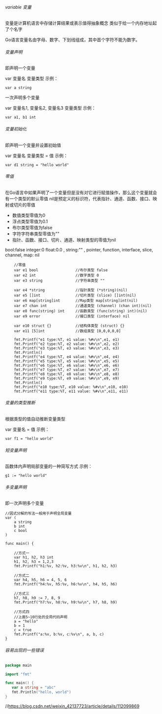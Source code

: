 ###### variable 变量

变量是计算机语言中存储计算结果或表示值得抽象概念
类似于给一个内存地址起了个名字

Go语言变量名由字母、数字、下划线组成，其中首个字符不能为数字。

###### 变量声明

即声明一个变量

var 变量名 变量类型
示例：
```
var a string
```

一次声明多个变量

var 变量名1, 变量名2, 变量名3 变量类型
示例：
```
var a1, b1 int
```

###### 变量初始化

即声明一个变量并设置初始值

var 变量名 变量类型 = 值
示例：
```
var d1 string = "hello world"
```

###### 零值

在Go语言中如果声明了一个变量但是没有对它进行赋值操作，那么这个变量就会有一个类型的默认零值
nil是预定义的标识符，代表指针、通道、函数、接口、映射或切片的零值

- 数值类型零值为0
- 浮点类型零值为0.1
- 布尔类型零值为false
- 字符字符串类型零值为""
- 指针、函数、接口、切片、通道、映射类型的零值为nil

 bool:false 
 integer:0
 float:0.0 ,
 string:"" , 
 pointer, function, interface, slice, channel, map: nil 

```
	//零值
	var e1 bool					//布尔类型 false
	var e2 int					//数字类型 0
	var e3 string				//字符串类型 ""

	var e4 *string				//指针类型 (*string)(nil)
	var e5 []int				//切片类型 (slice) []int(nil)
	var e6 map[string]int 		//Map类型 map[string]int(nil)
	var e7 chan int				//通道类型 (channel) (chan int)(nil)
	var e8 func(string) int		//函数类型 (func(string) int)(nil)
	var e9 error				//接口类型 (interface) nil

	var e10 struct {}			//结构体类型 (struct) {}
	var e11 [5]int 				//数组类型 [0,0,0,0,0]

	fmt.Printf("e1 type:%T, e1 value: %#v\n",e1, e1)
	fmt.Printf("e2 type:%T, e2 value: %#v\n",e2, e2)
	fmt.Printf("e3 type:%T, e3 value: %#v\n",e3, e3)
	fmt.Println()
	fmt.Printf("e4 type:%T, e4 value: %#v\n",e4, e4)
	fmt.Printf("e5 type:%T, e5 value: %#v\n",e5, e5)
	fmt.Printf("e6 type:%T, e6 value: %#v\n",e6, e6)
	fmt.Printf("e7 type:%T, e7 value: %#v\n",e7, e7)
	fmt.Printf("e8 type:%T, e8 value: %#v\n",e8, e8)
	fmt.Printf("e9 type:%T, e9 value: %#v\n",e9, e9)
	fmt.Println()
	fmt.Printf("e10 type:%T, e10 value: %#v\n",e10, e10)
	fmt.Printf("e11 type:%T, e11 value: %#v\n",e11, e11)
```

###### 变量的类型推断
根据类型的值自动推断变量类型

var 变量名 = 值
示例：
```
var f1 = "hello world"
```

###### 短变量声明
函数体内声明局部变量的一种简写方式
示例：
```
g1 := "hello world"
```

###### 多变量声明
即一次声明多个变量

```
//因式分解的写法一般用于声明全局变量
var (
	a string
	b int
	c bool
)

func main() {

    //方式一
	var h1, h2, h3 int
	h1, h2, h3 = 1,2,3
	fmt.Printf("h1:%v, h2:%v, h3:%v\n", h1, h2, h3)

	//方式二
	var h4, h5, h6 = 4, 5, 6
	fmt.Printf("h4:%v, h5:%v, h6:%v\n", h4, h5, h6)

	//方式三
	h7, h8, h9 := 7, 8, 9
	fmt.Printf("h7:%v, h8:%v, h9:%v\n", h7, h8, h9)

	//方式四
	//上面5~10行处的全局代码声明
	a = "hello"
	b = 1
	c = true
	fmt.Printf("a:%v, b:%v, c:%v\n", a, b, c)
}
```


###### 容易出现的一些错误

```go
package main

import "fmt"

func main() {
   var a string = "abc"
   fmt.Println("hello, world")
}
```


//https://blog.csdn.net/weixin_42137723/article/details/112099869



